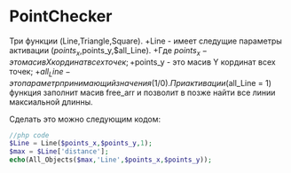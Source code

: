 # PointChecker
Три функции (Line,Triangle,Square).
+Line - имеет следущие параметры активации ($points_x,$points_y,$all_Line).
+Где $points_x - это масив X кординат всех точек;
+$points_y - это масив Y кординат всех точек;
+$all_Line - это параметр принимающий значения (1/0). При активации ($all_Line = 1) функция заполнит масив free_arr и позволит в позже найти все линии максиальной длинны.

Сделать это можно следующим кодом:

```php
//php code 
$Line = Line($points_x,$points_y,1);
$max = $Line['distance'];
echo(All_Objects($max,'Line',$points_x,$points_y));
```



